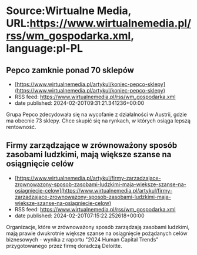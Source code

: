 # Source:Wirtualne Media, URL:https://www.wirtualnemedia.pl/rss/wm_gospodarka.xml, language:pl-PL

## Pepco zamknie ponad 70 sklepów
 - [https://www.wirtualnemedia.pl/artykul/koniec-pepco-sklepy](https://www.wirtualnemedia.pl/artykul/koniec-pepco-sklepy)
 - RSS feed: https://www.wirtualnemedia.pl/rss/wm_gospodarka.xml
 - date published: 2024-02-20T09:31:21.341236+00:00

Grupa Pepco zdecydowała się na wycofanie z działalności w Austrii, gdzie ma obecnie 73 sklepy. Chce skupić się na rynkach, w których osiąga lepszą rentowność.

## Firmy zarządzające w zrównoważony sposób zasobami ludzkimi, mają większe szanse na osiągnięcie celów
 - [https://www.wirtualnemedia.pl/artykul/firmy-zarzadzajace-zrownowazony-sposob-zasobami-ludzkimi-maja-wieksze-szanse-na-osiagniecie-celow](https://www.wirtualnemedia.pl/artykul/firmy-zarzadzajace-zrownowazony-sposob-zasobami-ludzkimi-maja-wieksze-szanse-na-osiagniecie-celow)
 - RSS feed: https://www.wirtualnemedia.pl/rss/wm_gospodarka.xml
 - date published: 2024-02-20T07:15:22.252618+00:00

Organizacje, które w zrównoważony sposób zarządzają zasobami ludzkimi, mają prawie dwukrotnie większe szanse na osiągnięcie pożądanych celów biznesowych - wynika z raportu "2024 Human Capital Trends" przygotowanego przez firmę doradczą Deloitte.

